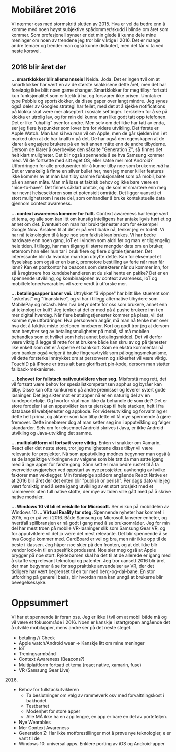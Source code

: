 # Mobilåret 2016
Vi nærmer oss med stormskritt slutten av 2015. Hva er vel da bedre enn å komme med noen høyst subjektive spådommer/skudd i blinde om året som kommer. Som profesjonell synser er det min glede å kunne dele mine meninger om noen av trendene jeg tror blir viktige i 2016. Det er mange andre temaer og trender man også kunne diskutert, men det får vi ta ved neste korsvei.

## 2016 blir året der
**... smartklokker blir allemannseie!** Neida. Joda. Det er ingen tvil om at smartklokker har vært en av de største snakkisene dette året, men det har foreløpig ikke blitt noen game changer. Smartklokker for meg tilbyr fortsatt kun funksjonalitet som er kjekk å ha, og forsvarer ikke prisen. Unntak er type Pebble og sportsklokker, da disse gaper over langt mindre. Jeg synes også deler av Googles strategi har feilet, med det at å sjekke notifications på klokka skal være mer akseptert i sosiale settinger. Terskelen for å se på klokka er utrolig lav, og for min del kunne man like godt tatt opp telefonen. Det er like "uhøflig" ovenfor andre. Men selv om det ikke har tatt av enda, ser jeg flere lyspunkter som lover bra for videre utvikling. Det første er Apple Watch. Man kan si hva man vil om Apple, men de går sjelden inn i et marked uten at de har knalltro på det. De har også den egenskapen at de klarer å engasjere brukere på en helt annen måte enn de andre tilbyderne. Dersom de klarer å overbevise den såkalte "Generation Z", så finnes det helt klart muligheter. Det blir også spennende å se hva Samsung kommer med. Vil de fortsette med sitt eget OS, eller satse mer mot Android? Utfordringen for alle produsenter blir å kunne tilby noe som brukerne _må_ ha. Det er vanskelig å finne en silver bullet her, men jeg mener killer features ikke kommer av at man kan tilby samme funksjonalitet som på mobil, bare på en annen måte. Man må løse et faktisk behov og ikke bare være en "nice-to-have". Det finnes såklart unntak, og de som er smartere enn meg har nevnt helsesektoren som et potensielt område. Det ligger uansett et stort mulighetsrom i neste del, som omhandler å bruke kontekstuelle data gjennom context awareness.

**... context awareness kommer for fullt.** Context awareness har lenge vært et tema, og alle som kan litt om kunstig intelligens har antakeligvis hørt et og annet om det. Eventuelt om man har brukt tjenester som for eksempel Google Now. Årsaken til at det er på vei tilbake nå, tenker jeg er todelt. Vi har nå teknologien til å lage noe som faktisk kan brukes. Vi har bedre hardware enn noen gang, IoT er i vinden som aldri før og man er tilgjengelig hele tiden. I tillegg, har man tilgang til større mengder data om en bruker, ettersom han eller hun tar i bruk flere og flere digitale tjenester. Det interessante blir da hvordan man kan utnytte dette. Kan for eksempel et flyselskap som også er en bank, promotore bestilling av ferie når man får lønn? Kan et postkontor ha beacons som detekterer når du kommer inn, for så å registrere hos kundebehandleren at du skal hente en pakke? Det er en spennende utvikling, og kombinasjonen av context awareness, IoT og mobiltelefoner/wearables vil være verdt å utforske mer.

**... betalingsapper baner vei.** Uttrykket "å vippse" har blitt like stuerent som "askefast" og "finanskrise", og vi har i tillegg alternative tilbydere som MobilePay og mCash. Men hva betyr dette for oss som brukere, annet enn at teknologi er kult? Jeg tenker at det er med på å pushe brukere inn i en mer digital hverdag. Når flere betalingstjenester kommer på plass, vil det komme nye utfordringer. Hva personvern angår, må man nå tenke mer over hva det å faktisk miste telefonen innebærer. Kort og godt tror jeg at dersom man benytter seg av betalingsmuligheter på mobil, så må mobilen behandles som et hvilket som helst annet betalingsmiddel. Det vil derfor være viktig å legge til rette for at brukere både kan skru av og på tjenester like enkelt som det er å sperre et bankkort. Som en ekstra kommentar nå som banker også velger å bruke fingeravtrykk som påloggingsmekanisme, vil dette forsterke inntrykket om at personvern og sikkerhet vil være viktig. TouchID på iPhone er tross alt bare glorifisert pin-kode, dersom man støtter fallback-mekanisme.

**... behovet for fullstack nativeutviklere viser seg.** Misforstå meg rett, det vil fortsatt være behov for spesialistkompetansen apphus og byråer kan tilby. Disse kan ofte konkurrere på andre premisser og leverer svært gode løsninger. Det jeg sikter mot er at apper nå er en naturlig del av en kundeportefølje. Og hvorfor skal man ikke da behandle de som det? Det er store fordeler i at en apputvikler kan ta eierskap til hele stacken, helt i fra database til webtjenester og appkode. For videreutvikling og forvaltning er dette helt prima, og aktører som kan tilby dette vil få mye spennende å gjøre fremover. Dette innebærer dog at man setter seg inn i apputvikling og følger standarder. Selv om for eksempel Android skrives i Java, er ikke Android-utvikling og Java-utvikling det samme. 

**... multiplattform vil fortsatt være viktig.** Enten vi snakker om Xamarin, React eller det neste store, tror jeg mulighetene disse tilbyr vil være relevante for prosjekter. Nå som apputvikling modnes begynner man også å se de langsiktige virkningene av valgene som ble tatt da man satte igang med å lage apper for første gang. Sånn sett er man bedre rustet til å ta overveide avgjørelser ved oppstart av nye prosjekter, uavhengig av hvilke faktorer man vektlegger. Min foreløpige spådom angående React Native er at 2016 blir året der det enten blir "publish or perish". Per dags dato ville jeg vært forsiktig med å sette igang utvikling av et stort prosjekt med et rammeverk uten full native støtte, der mye av tiden ville gått med på å skrive native moduler.

**... Windows 10 vil bli et veiskille for Microsoft.** Ser vi kun på mobildelen av Windows 10 
**... Virtual Reality tar steg.** Spennende nyheter har kommet i 2015, og er på vei i 2016. Både Samsung og Microsoft lanserer enheter, og hvertfall spillbransjen er nå godt i gang med å se bruksområder. Jeg for min del har mest troen på mobile VR-løsninger slik som Samsung Gear VR, og for apputviklere vil det jo være det mest relevante. Det blir spennende å se hva Google kommer med. CardBoard er vel og bra, men når ikke opp til de beste i klassen. Jeg håper noe skjer på den fronten, og at det ikke blir vendor lock-in til en spesifikk produsent. Noe sier meg også at Apple brygger på noe stort. Ryktebørsen skal ha det til at de allerede er igang med å skaffe seg relevant teknologi og patenter. Jeg tror uansett 2016 blir året der man begynner å se for seg praktiske anvendelser av VR, der det tidligere har vært begrenset til en tur med berg-og-dal-bane. En stor utfordring på generell basis, blir hvordan man kan unngå at brukerne blir bevegelsessyke.



# Oppsummert

Vi har et spennende år foran oss. Jeg er ikke i tvil om at mobil både må og vil være et fokusområde i 2016. Noen er kanskje i startgropen angående det å utvikle mobilapper, mens andre ser på det neste steget. 


- betaling // Check
- Apple watch/Android wear -> Kanskje litt om mine meninger
- IoT
- Treningsarmbånd
- Context Awareness (Beacons?)
- Multiplattform fortsatt et tema (react native, xamarin, fuse)
- VR (Samsung Gear Live)
2016.
- Behov for fullstackutvikleren 
  - Ta beslutninger om valg av rammeverk osv med forvaltningskost i bakhodet
  - Testbarhet
  - Modenhet for store apper
  - Alle MÅ ikke ha en app lengre, en app er bare en del av porteføljen.
- Nye Wearables
- Mer Context Awareness
- Generation Z: Har ikke motforestillinger mot å prøve nye teknologier, e er vant til de
- Windows 10: universal apps. Enklere porting av iOS og Android-apper
